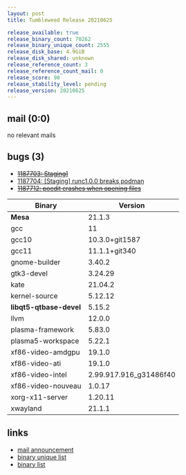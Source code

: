 ```yaml
---
layout: post
title: Tumbleweed Release 20210625

release_available: true
release_binary_count: 70262
release_binary_unique_count: 2555
release_disk_base: 4.9GiB
release_disk_shared: unknown
release_reference_count: 3
release_reference_count_mail: 0
release_score: 98
release_stability_level: pending
release_version: 20210625
---
```


## mail (0:0)

no relevant mails

## bugs (3)

<!--more-->

- ~~[1187703: Staging\]](https://bugzilla.opensuse.org/show_bug.cgi?id=1187703)~~
- [1187704: \[Staging\] runc1.0.0 breaks podman](https://bugzilla.opensuse.org/show_bug.cgi?id=1187704)
- ~~[1187712: poedit crashes when opening files](https://bugzilla.opensuse.org/show_bug.cgi?id=1187712)~~

Binary | Version
--- | ---
**Mesa** | 21.1.3
gcc | 11
gcc10 | 10.3.0+git1587
gcc11 | 11.1.1+git340
gnome-builder | 3.40.2
gtk3-devel | 3.24.29
kate | 21.04.2
kernel-source | 5.12.12
**libqt5-qtbase-devel** | 5.15.2
llvm | 12.0.0
plasma-framework | 5.83.0
plasma5-workspace | 5.22.1
xf86-video-amdgpu | 19.1.0
xf86-video-ati | 19.1.0
xf86-video-intel | 2.99.917.916_g31486f40
xf86-video-nouveau | 1.0.17
xorg-x11-server | 1.20.11
xwayland | 21.1.1

## links

- [mail announcement](https://lists.opensuse.org/archives/list/factory@lists.opensuse.org/thread/6YTZRZGT6W677MTN3XIEVEPXBZ5APYWW)
- [binary unique list](http://download.opensuse.org/history/20210625/rpm.unique.list)
- [binary list](http://download.opensuse.org/history/20210625/rpm.list)
